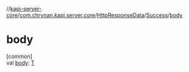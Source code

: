 //[kapi-server-core](../../../../index.md)/[com.chrynan.kapi.server.core](../../index.md)/[HttpResponseData](../index.md)/[Success](index.md)/[body](body.md)

# body

[common]\
val [body](body.md): [T](index.md)
